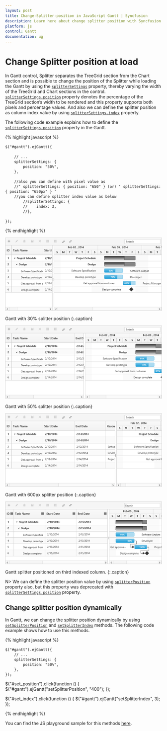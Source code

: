 ```yaml
---
layout: post
title: Change-Splitter-position in JavaScript Gantt | Syncfusion
description: Learn here about change splitter position with Syncfusion JavaScript Gantt control, its elements, and more.
platform: js
control: Gantt
documentation: ug
---
```


# Change Splitter position at load 

In Gantt control, Splitter separates the TreeGrid section from the Chart section and is possible to change the position of the Splitter while loading the Gantt by using the [`splitterSettings`](/api/js/ejgantt#members:splittersettings "splitterSettings") property, thereby varying the width of the TreeGrid and Chart sections in the control. [`splitterSettings.position`](/api/js/ejgantt#members:splittersettings-position "splitterSettings.position") property denotes the percentage of the TreeGrid section’s width to be rendered and this property supports both pixels and percentage values.
And also we can define the splitter position as column index value by using [`splitterSettings.index`](/api/js/ejgantt#members:splittersettings-index "splitterSettings.index") property.

The following code example explains how to define the [`splitterSettings.position`](/api/js/ejgantt#members:splittersettings-position "splitterSettings.position") property in the Gantt.

{% highlight javascript %}

    $("#gantt").ejGantt({

        // ...     
        splitterSettings: {
            position: "50%",
        },

        //also you can define with pixel value as 
        //‘ splitterSettings: { position: "650" } (or) ‘ splitterSettings: { position: "650px" } ’
        //you can define splitter index value as below
            //splitterSettings: {
            //    index: 3,
            //},

    });

{% endhighlight %}

![Change Splitter position at load in JavaScript Gantt](/js/Gantt/How-to/Change-Splitter-position_images/Change-Splitter-position_img2.png)

Gantt with 30% splitter position
{:.caption}

![Gantt with 30% splitter position in JavaScript Gantt](/js/Gantt/How-to/Change-Splitter-position_images/Change-Splitter-position_img3.png)

Gantt with 50% splitter position
{:.caption}

![Gantt with 50% splitter position in JavaScript Gantt](/js/Gantt/How-to/Change-Splitter-position_images/Change-Splitter-position_img4.png)

Gantt with 600px splitter position
{:.caption}

![Gantt with 600px splitter position in JavaScript Gantt](/js/Gantt/How-to/Change-Splitter-position_images/Change-Splitter-position_img5.png)

Gantt splitter positioned on third indexed column.
{:.caption}

N> We can define the splitter position value by using [`splitterPosition`](/api/js/ejgantt#members:splitterposition) property also, but this property was deprecated with [`splitterSettings.position`](/api/js/ejgantt#members:splittersettings-position "splitterSettings.position") property.

## Change splitter position dynamically

In Gantt, we can change the splitter position dynamically by using [`setSplitterPosition`](/api/js/ejgantt#methods:setsplitterposition) and [`setSplitterIndex`](/api/js/ejgantt#methods:setsplitterindex) methods. The following code example shows how to use this methods.

{% highlight javascript %}

    $("#gantt").ejGantt({
        // ...     
        splitterSettings: {
            position: "50%",
        },
    });

$("#set_position").click(function () {
    $("#gantt").ejGantt("setSplitterPosition", "400");
});

$("#set_index").click(function () {
    $("#gantt").ejGantt("setSplitterIndex", 3);
});

{% endhighlight %}

You can find the JS playground sample for this methods [here](https://jsplayground.syncfusion.com/Sync_qxj4bcda "Demo Link").
